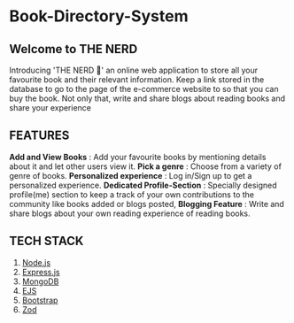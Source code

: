 # Book-Directory-System

## Welcome to THE NERD

Introducing 'THE NERD 🥸' an online web application to store all your favourite book and their relevant information. Keep a link stored in the database to go to the page of the e-commerce website to so that you can buy the book. Not only that, write and share blogs about reading books and share your experience

## FEATURES

**Add and View Books** : Add your favourite books by mentioning details about it and let other users view it.
**Pick a genre** : Choose from a variety of genre of books.
**Personalized experience** : Log in/Sign up to get a personalized experience.
**Dedicated Profile-Section** : Specially designed profile(me) section to keep a track of your own contributions to the community like books added or blogs posted,
**Blogging Feature** : Write and share blogs about your own reading experience of reading books.

## TECH STACK

1. [Node.js](https://nodejs.org/en)
2. [Express.js](https://expressjs.com/)
3. [MongoDB](https://www.mongodb.com/)
4. [EJS](https://ejs.co/)
5. [Bootstrap](https://getbootstrap.com/)
6. [Zod](https://zod.dev/)





